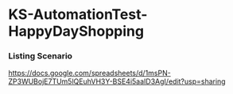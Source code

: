 # KS-AutomationTest-HappyDayShopping

### Listing Scenario

https://docs.google.com/spreadsheets/d/1msPN-ZP3WUBojE7TUm5lQEuhVH3Y-BSE4i5aaID3AgI/edit?usp=sharing
